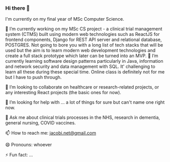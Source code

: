 ### Hi there 👋

I'm currently on my final year of MSc Computer Science.

🔭 I’m currently working on my MSc CS project - a clinical trial management system (CTMS) built using modern web technologies such as ReactJS for frontend components, Django for REST API server and relational database, POSTGRES. Not going to bore you with a long list of tech stacks that will be used but the aim is to learn modern web development technologies and create a full stack prototype which later can be turned into an MVP.
🌱 I’m currently learning software design patterns particularly in Java, information and network security and data management with SQL. It' challenging to learn all these during these special time. Online class is definitely not for me but I have to push through.

👯 I’m looking to collaborate on healthcare or research-related projects, or any interesting React projects (the basic ones for now).

🤔 I’m looking for help with ... a lot of things for sure but can't name one right now.

💬 Ask me about clinical trials processes in the NHS, research in dementia, general nursing, COVID vaccines.

📫 How to reach me: jacobi.net@gmail.com

😄 Pronouns: whoever

⚡ Fun fact: ...

